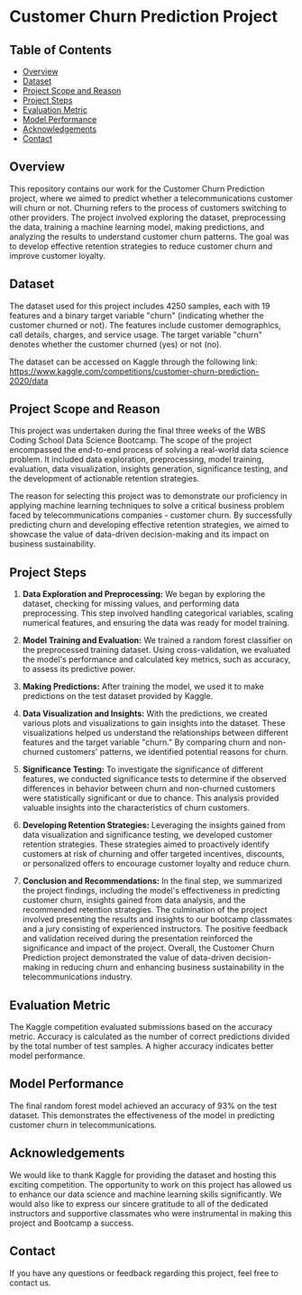 # Customer Churn Prediction Project

## Table of Contents

- [Overview](#overview)
- [Dataset](#dataset)
- [Project Scope and Reason](#project-scope-and-reason)
- [Project Steps](#project-steps)
- [Evaluation Metric](#evaluation-metric)
- [Model Performance](#model-performance)
- [Acknowledgements](#acknowledgements)
- [Contact](#contact)

## Overview

This repository contains our work for the Customer Churn Prediction project, where we aimed to predict whether a telecommunications customer will churn or not. Churning refers to the process of customers switching to other providers. The project involved exploring the dataset, preprocessing the data, training a machine learning model, making predictions, and analyzing the results to understand customer churn patterns. The goal was to develop effective retention strategies to reduce customer churn and improve customer loyalty.

## Dataset

The dataset used for this project includes 4250 samples, each with 19 features and a binary target variable "churn" (indicating whether the customer churned or not). The features include customer demographics, call details, charges, and service usage. The target variable "churn" denotes whether the customer churned (yes) or not (no).

The dataset can be accessed on Kaggle through the following link: https://www.kaggle.com/competitions/customer-churn-prediction-2020/data

## Project Scope and Reason

This project was undertaken during the final three weeks of the WBS Coding School Data Science Bootcamp. The scope of the project encompassed the end-to-end process of solving a real-world data science problem. It included data exploration, preprocessing, model training, evaluation, data visualization, insights generation, significance testing, and the development of actionable retention strategies.

The reason for selecting this project was to demonstrate our proficiency in applying machine learning techniques to solve a critical business problem faced by telecommunications companies - customer churn. By successfully predicting churn and developing effective retention strategies, we aimed to showcase the value of data-driven decision-making and its impact on business sustainability.

## Project Steps

1. **Data Exploration and Preprocessing:** We began by exploring the dataset, checking for missing values, and performing data preprocessing. This step involved handling categorical variables, scaling numerical features, and ensuring the data was ready for model training.

2. **Model Training and Evaluation:** We trained a random forest classifier on the preprocessed training dataset. Using cross-validation, we evaluated the model's performance and calculated key metrics, such as accuracy, to assess its predictive power.

3. **Making Predictions:** After training the model, we used it to make predictions on the test dataset provided by Kaggle.

4. **Data Visualization and Insights:** With the predictions, we created various plots and visualizations to gain insights into the dataset. These visualizations helped us understand the relationships between different features and the target variable "churn." By comparing churn and non-churned customers' patterns, we identified potential reasons for churn.

5. **Significance Testing:** To investigate the significance of different features, we conducted significance tests to determine if the observed differences in behavior between churn and non-churned customers were statistically significant or due to chance. This analysis provided valuable insights into the characteristics of churn customers.

6. **Developing Retention Strategies:** Leveraging the insights gained from data visualization and significance testing, we developed customer retention strategies. These strategies aimed to proactively identify customers at risk of churning and offer targeted incentives, discounts, or personalized offers to encourage customer loyalty and reduce churn.

7. **Conclusion and Recommendations:** In the final step, we summarized the project findings, including the model's effectiveness in predicting customer churn, insights gained from data analysis, and the recommended retention strategies. The culmination of the project involved presenting the results and insights to our bootcamp classmates and a jury consisting of experienced instructors. The positive feedback and validation received during the presentation reinforced the significance and impact of the project. Overall, the Customer Churn Prediction project demonstrated the value of data-driven decision-making in reducing churn and enhancing business sustainability in the telecommunications industry.

## Evaluation Metric

The Kaggle competition evaluated submissions based on the accuracy metric. Accuracy is calculated as the number of correct predictions divided by the total number of test samples. A higher accuracy indicates better model performance.

## Model Performance

The final random forest model achieved an accuracy of 93% on the test dataset. This demonstrates the effectiveness of the model in predicting customer churn in telecommunications.

## Acknowledgements

We would like to thank Kaggle for providing the dataset and hosting this exciting competition. The opportunity to work on this project has allowed us to enhance our data science and machine learning skills significantly. We would also like to express our sincere gratitude to all of the dedicated instructors and supportive classmates who were instrumental in making this project and Bootcamp a success.

## Contact

If you have any questions or feedback regarding this project, feel free to contact us.
